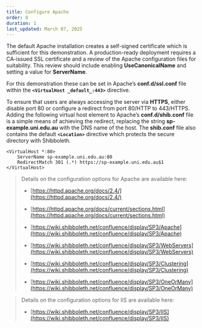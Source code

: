 ```yaml
---
title: Configure Apache
order: 8
duration: 1
last_updated: March 07, 2025
---
```


The default Apache installation creates a self-signed certificate which is sufficient for this demonstration. A
production-ready deployment requires a CA-issued SSL certificate and a review of the Apache configuration files for
suitability. This review should include enabling **UseCanonicalName** and setting a value for **ServerName**.

For this demonstration these can be set in Apache’s **conf.d/ssl.conf** file within the **`<VirtualHost _default_:443>`**
directive.

To ensure that users are always accessing the server via **HTTPS**, either disable port 80 or configure a redirect from
port 80/HTTP to 443/HTTPS. Adding the following virtual host element to Apache’s **conf.d/shib.conf** file is a simple
means of achieving the redirect, replacing the string **sp-example.uni.edu.au** with the DNS name of the host. The
**shib.conf** file also contains the default **`<Location>`** directive which protects the secure directory with
Shibboleth.

    <VirtualHost *:80>
        ServerName sp-example.uni.edu.au:80
        RedirectMatch 301 (.*) https://sp-example.uni.edu.au$1
    </VirtualHost>

> Details on the configuration options for Apache are available here:
>
>  - [https://httpd.apache.org/docs/2.4/](https://httpd.apache.org/docs/2.4/)
>
>  - [https://httpd.apache.org/docs/current/sections.html](https://httpd.apache.org/docs/current/sections.html)
>
>  - [https://wiki.shibboleth.net/confluence/display/SP3/Apache](https://wiki.shibboleth.net/confluence/display/SP3/Apache)
>
>  - [https://wiki.shibboleth.net/confluence/display/SP3/WebServers](https://wiki.shibboleth.net/confluence/display/SP3/WebServers)
>
>  - [https://wiki.shibboleth.net/confluence/display/SP3/Clustering](https://wiki.shibboleth.net/confluence/display/SP3/Clustering)
>
>  - [https://wiki.shibboleth.net/confluence/display/SP3/OneOrMany](https://wiki.shibboleth.net/confluence/display/SP3/OneOrMany)


> Details on the configuration options for IIS are available here:
>
> - [https://wiki.shibboleth.net/confluence/display/SP3/IIS](https://wiki.shibboleth.net/confluence/display/SP3/IIS)